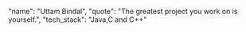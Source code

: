 "name": "Uttam Bindal",
"quote": "The greatest project you work on is yourself.", 
"tech_stack": "Java,C and C++" 